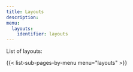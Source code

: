 ```yaml
---
title: Layouts
description:
menu:
  layouts:
    identifier: layouts
---
```


List of layouts:

{{< list-sub-pages-by-menu menu="layouts" >}}